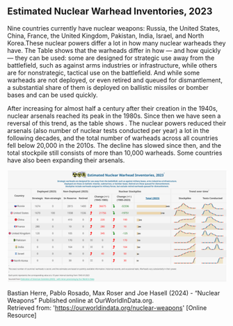 ## Estimated Nuclear Warhead Inventories, 2023

Nine countries currently have nuclear weapons: Russia, the United States, China, France, the United Kingdom, Pakistan, India, Israel, and North Korea.These nuclear powers differ a lot in how many nuclear warheads they have. The Table shows that the warheads differ in how — and how quickly — they can be used: some are designed for strategic use away from the battlefield, such as against arms industries or infrastructure, while others are for nonstrategic, tactical use on the battlefield. And while some warheads are not deployed, or even retired and queued for dismantlement, a substantial share of them is deployed on ballistic missiles or bomber bases and can be used quickly.

After increasing for almost half a century after their creation in the 1940s, nuclear arsenals reached its peak in the 1980s. Since then we have seen a reversal of this trend, as the table shows . The nuclear powers reduced their arsenals (also number of nuclear tests conducted per year) a lot in the following decades, and the total number of warheads across all countries fell below 20,000 in the 2010s. The decline has slowed since then, and the total stockpile still consists of more than 10,000 warheads. Some countries have also been expanding their arsenals.

![](out.png)

Bastian Herre, Pablo Rosado, Max Roser and Joe Hasell (2024) - “Nuclear Weapons” Published online at OurWorldInData.org.<br>Retrieved from: '<https://ourworldindata.org/nuclear-weapons>' [Online Resource]</br>
